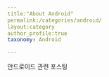 ```yaml
---
title:"About Android"
permalink:/categories/android/
layout:category
author_profile:true
taxonomy: Android

---
```


안드로이드 관련 포스팅

